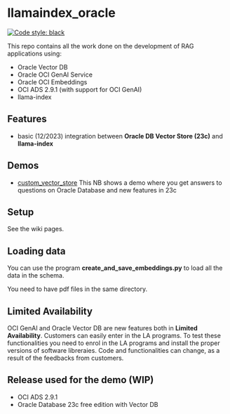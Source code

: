 # llamaindex_oracle
[![Code style: black](https://img.shields.io/badge/code%20style-black-000000.svg)](https://github.com/psf/black)

This repo contains all the work done on the development of RAG applications using:
* Oracle Vector DB
* Oracle OCI GenAI Service
* Oracle OCI Embeddings
* OCI ADS 2.9.1 (with support for OCI GenAI)
* llama-index

## Features
* basic (12/2023) integration between **Oracle DB Vector Store (23c)** and **llama-index**

## Demos
* [custom_vector_store](./custom_vector_store.ipynb) This NB shows a demo where you get answers to questions on Oracle Database and new features in 23c

## Setup
See the wiki pages.

## Loading data
You can use the program **create_and_save_embeddings.py** to load all the data in the schema.

You need to have pdf files in the same directory.

## Limited Availability
OCI GenAI and Oracle Vector DB are new features both in **Limited Availability**. Customers can easily enter in the LA programs.
To test these functionalities you need to enrol in the LA programs and install the proper versions of software libreraies.
Code and functionalities can change, as a result of the feedbacks from customers.

## Release used for the demo (WIP)
* OCI ADS 2.9.1
* Oracle Database 23c free edition with Vector DB

